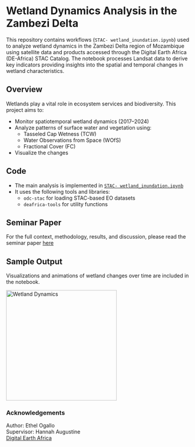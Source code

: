 # Wetland Dynamics Analysis in the Zambezi Delta

This repository contains workflows (`STAC- wetland_inundation.ipynb`) used to analyze wetland dynamics in the Zambezi Delta region of Mozambique using satellite data and products accessed through the Digital Earth Africa (DE-Africa) STAC Catalog. The notebook processes Landsat data to derive key indicators providing insights into the spatial and temporal changes in wetland characteristics.

## Overview

Wetlands play a vital role in ecosystem services and biodiversity. This project aims to:

- Monitor spatiotemporal wetland dynamics (2017–2024)
- Analyze patterns of surface water and vegetation using:
  - Tasseled Cap Wetness (TCW)
  - Water Observations from Space (WOfS)
  - Fractional Cover (FC)
- Visualize the changes 

## Code

- The main analysis is implemented in [`STAC- wetland_inundation.ipynb`](STAC-%20wetland_inundation.ipynb)
- It uses the following tools and libraries:
  - `odc-stac` for loading STAC-based EO datasets
  - `deafrica-tools` for utility functions

## Seminar Paper

For the full context, methodology, results, and discussion, please read the seminar paper [here](Paper_Ogallo.pdf)

## Sample Output

Visualizations and animations of wetland changes over time are included in the notebook.  

<img src="output/wetland_dnamics_monthly.gif" alt="Wetland Dynamics" width="300"/>

### Acknowledgements
Author: Ethel Ogallo  
Supervisor: Hannah Augustine  
[Digital Earth Africa]([https://github.com/digitalearthafrica/deafrica-direct-access/tree/main](https://github.com/digitalearthafrica/deafrica-direct-access/blob/main/Real_world_examples/Wetland_inundation.ipynb))




